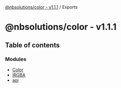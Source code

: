 [@nbsolutions/color - v1.1.1](README.md) / Exports

# @nbsolutions/color - v1.1.1

## Table of contents

### Modules

- [Color](modules/color.md)
- [IRGBA](modules/irgba.md)
- [api](modules/api.md)
